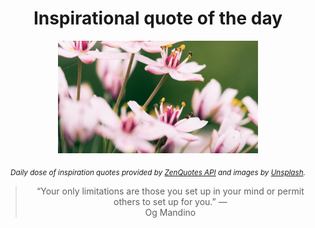 
<div align="center">

# Inspirational quote of the day

<img src="./data/photo.jpeg" alt="Beautiful nature photo" width="320" height="180">

<sub><i>Daily dose of inspiration quotes provided by [ZenQuotes API](https://zenquotes.io/) and images by [Unsplash](https://unsplash.com/).</i></sub>


<blockquote>&ldquo;Your only limitations are those you set up in your mind or permit others to set up for you.&rdquo; &mdash; <footer>Og Mandino</footer></blockquote>

</div>
